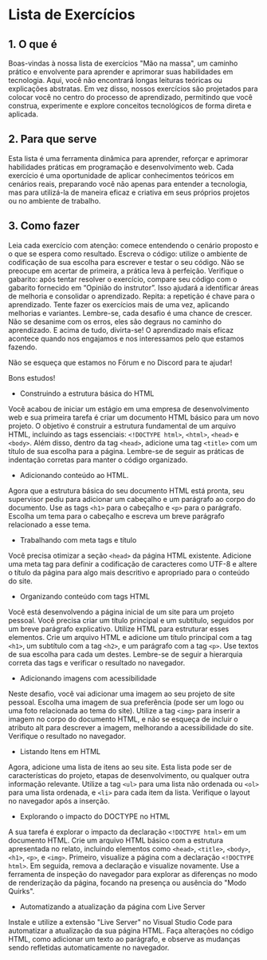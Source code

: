 # Lista de Exercícios

## 1. O que é

Boas-vindas à nossa lista de exercícios "Mão na massa", um caminho prático e envolvente para aprender e aprimorar suas habilidades em tecnologia. Aqui, você não encontrará longas leituras teóricas ou explicações abstratas. Em vez disso, nossos exercícios são projetados para colocar você no centro do processo de aprendizado, permitindo que você construa, experimente e explore conceitos tecnológicos de forma direta e aplicada.

## 2. Para que serve

Esta lista é uma ferramenta dinâmica para aprender, reforçar e aprimorar habilidades práticas em programação e desenvolvimento web. Cada exercício é uma oportunidade de aplicar conhecimentos teóricos em cenários reais, preparando você não apenas para entender a tecnologia, mas para utilizá-la de maneira eficaz e criativa em seus próprios projetos ou no ambiente de trabalho.

## 3. Como fazer

Leia cada exercício com atenção: comece entendendo o cenário proposto e o que se espera como resultado.
Escreva o código: utilize o ambiente de codificação de sua escolha para escrever e testar o seu código. Não se preocupe em acertar de primeira, a prática leva à perfeição.
Verifique o gabarito: após tentar resolver o exercício, compare seu código com o gabarito fornecido em “Opinião do instrutor”. Isso ajudará a identificar áreas de melhoria e consolidar o aprendizado.
Repita: a repetição é chave para o aprendizado. Tente fazer os exercícios mais de uma vez, aplicando melhorias e variantes.
Lembre-se, cada desafio é uma chance de crescer. Não se desanime com os erros, eles são degraus no caminho do aprendizado. E acima de tudo, divirta-se! O aprendizado mais eficaz acontece quando nos engajamos e nos interessamos pelo que estamos fazendo.

Não se esqueça que estamos no Fórum e no Discord para te ajudar!

Bons estudos!

- Construindo a estrutura básica do HTML

Você acabou de iniciar um estágio em uma empresa de desenvolvimento web e sua primeira tarefa é criar um documento HTML básico para um novo projeto. O objetivo é construir a estrutura fundamental de um arquivo HTML, incluindo as tags essenciais: ```<!DOCTYPE html>```, ```<html>```, ```<head>``` e ```<body>```. Além disso, dentro da tag ```<head>```, adicione uma tag ```<title>``` com um título de sua escolha para a página. Lembre-se de seguir as práticas de indentação corretas para manter o código organizado.

- Adicionando conteúdo ao HTML.

Agora que a estrutura básica do seu documento HTML está pronta, seu supervisor pediu para adicionar um cabeçalho e um parágrafo ao corpo do documento. Use as tags ```<h1>``` para o cabeçalho e ```<p>``` para o parágrafo. Escolha um tema para o cabeçalho e escreva um breve parágrafo relacionado a esse tema.

- Trabalhando com meta tags e título

Você precisa otimizar a seção ```<head>``` da página HTML existente. Adicione uma meta tag para definir a codificação de caracteres como UTF-8 e
altere o título da página para algo mais descritivo e apropriado para o conteúdo do site.

- Organizando conteúdo com tags HTML

Você está desenvolvendo a página inicial de um site para um projeto pessoal. Você precisa criar um título principal e um subtítulo, seguidos por um breve parágrafo explicativo. Utilize HTML para estruturar esses elementos. Crie um arquivo HTML e adicione um título principal com a tag ```<h1>```,
um subtítulo com a tag ```<h2>```, e um parágrafo com a tag ```<p>```. Use textos de sua escolha para cada um destes. Lembre-se de seguir a hierarquia correta das tags e verificar o resultado no navegador.

- Adicionando imagens com acessibilidade

Neste desafio, você vai adicionar uma imagem ao seu projeto de site pessoal. Escolha uma imagem de sua preferência (pode ser um logo ou uma foto relacionada ao tema do site). Utilize a tag ```<img>``` para inserir a imagem no corpo do documento HTML, e não se esqueça de incluir o atributo alt para descrever a imagem, melhorando a acessibilidade do site. Verifique o resultado no navegador.

- Listando Itens em HTML

Agora, adicione uma lista de itens ao seu site. Esta lista pode ser de características do projeto, etapas de desenvolvimento, ou qualquer outra informação relevante. Utilize a tag ```<ul>``` para uma lista não ordenada ou ```<ol>``` para uma lista ordenada, e ```<li>``` para cada item da lista. Verifique o layout no navegador após a inserção.

- Explorando o impacto do DOCTYPE no HTML

A sua tarefa é explorar o impacto da declaração ```<!DOCTYPE html>``` em um documento HTML. Crie um arquivo HTML básico com a estrutura apresentada no relato, incluindo elementos como ```<head>```, ```<title>```, ```<body>```, ```<h1>```, ```<p>```, e ```<img>```. Primeiro, visualize a página com a declaração ```<!DOCTYPE html>```. Em seguida, remova a declaração e visualize novamente. Use a ferramenta de inspeção do navegador para explorar as diferenças no modo de renderização da página, focando na presença ou ausência do "Modo Quirks".

- Automatizando a atualização da página com Live Server

Instale e utilize a extensão "Live Server" no Visual Studio Code para automatizar a atualização da sua página HTML. Faça alterações no código HTML, como adicionar um texto ao parágrafo, e observe as mudanças sendo refletidas automaticamente no navegador.

